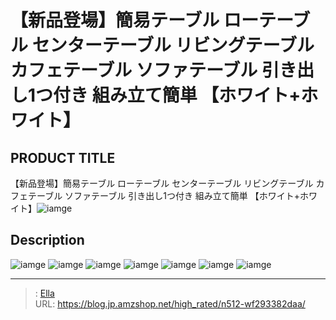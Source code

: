 # 【新品登場】簡易テーブル ローテーブル センターテーブル リビングテーブル カフェテーブル ソファテーブル 引き出し1つ付き 組み立て簡単 【ホワイト&#43;ホワイト】


## PRODUCT TITLE 

【新品登場】簡易テーブル ローテーブル センターテーブル リビングテーブル カフェテーブル ソファテーブル 引き出し1つ付き 組み立て簡単 【ホワイト&#43;ホワイト】![iamge](https://b2bfiles1.gigab2b.cn/image/wkseller/301/20230331_649aa24e2043b9c74d0d39003aa27cdd.jpg)

## Description











![iamge](https://b2bfiles1.gigab2b.cn/image/wkseller/301/20230331_a623dce7c1c87c74826906834a194aad.jpg)
![iamge](https://b2bfiles1.gigab2b.cn/image/wkseller/301/20230331_d232648b95f4aaa68f7a6f91b6a6cac0.jpg)
![iamge](https://b2bfiles1.gigab2b.cn/image/wkseller/301/20230331_4d9ced8b87a1f4fd68ff3f8bc3888845.jpg)
![iamge](https://b2bfiles1.gigab2b.cn/image/wkseller/301/20230331_5e746a2cc869519a991cd0dfafffc190.jpg)
![iamge](https://b2bfiles1.gigab2b.cn/image/wkseller/301/20230331_adf2fcedfcf94bac02385dfefd4618b5.jpg)
![iamge](https://b2bfiles1.gigab2b.cn/image/wkseller/301/20220722_214b0d513ee2ca918ffe8cc9e0569d65.jpg)
![iamge](https://b2bfiles1.gigab2b.cn/image/wkseller/301/20220722_1af4544a9204837ec3a793c3e61ed50a.jpg)


---

> : [Ella](https://blog.jp.amzshop.net/)  
> URL: https://blog.jp.amzshop.net/high_rated/n512-wf293382daa/  

